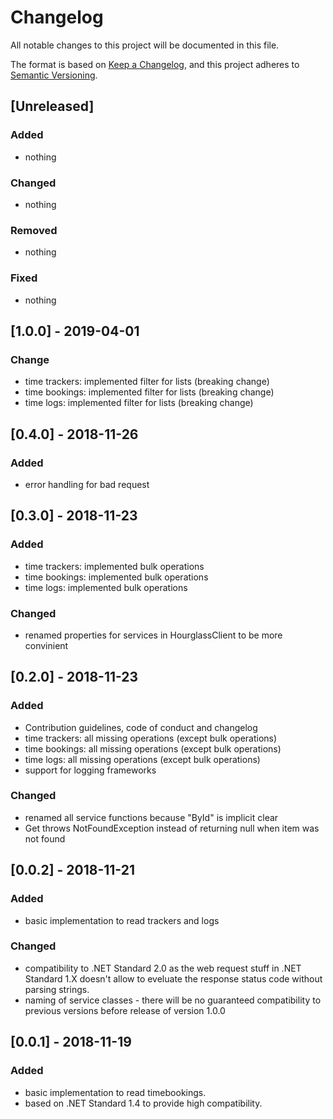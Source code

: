 # Changelog
All notable changes to this project will be documented in this file.

The format is based on [Keep a Changelog](https://keepachangelog.com/en/1.0.0/),
and this project adheres to [Semantic Versioning](https://semver.org/spec/v2.0.0.html).

## [Unreleased]
### Added
- nothing

### Changed
- nothing

### Removed
- nothing

### Fixed
- nothing

## [1.0.0] - 2019-04-01
### Change
- time trackers: implemented filter for lists (breaking change)
- time bookings: implemented filter for lists (breaking change)
- time logs: implemented filter for lists (breaking change)

## [0.4.0] - 2018-11-26
### Added
- error handling for bad request

## [0.3.0] - 2018-11-23
### Added
- time trackers: implemented bulk operations
- time bookings: implemented bulk operations
- time logs: implemented bulk operations

### Changed
- renamed properties for services in HourglassClient to be more convinient

## [0.2.0] - 2018-11-23
### Added
- Contribution guidelines, code of conduct and changelog
- time trackers: all missing operations (except bulk operations)
- time bookings: all missing operations (except bulk operations)
- time logs: all missing operations (except bulk operations)
- support for logging frameworks

### Changed
- renamed all service functions because "ById" is implicit clear
- Get throws NotFoundException instead of returning null when item was not found 

## [0.0.2] - 2018-11-21
### Added
- basic implementation to read trackers and logs

### Changed
- compatibility to .NET Standard 2.0 as the web request stuff in .NET Standard 1.X doesn't allow to eveluate the response status code without parsing strings.
- naming of service classes - there will be no guaranteed compatibility to previous versions before release of version 1.0.0

## [0.0.1] - 2018-11-19
### Added
- basic implementation to read timebookings.
- based on .NET Standard 1.4 to provide high compatibility.
